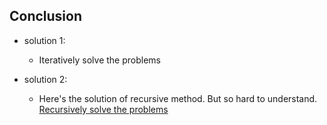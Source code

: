 ## Conclusion

- solution 1:
    - Iteratively solve the problems

- solution 2:
    - Here's the solution of recursive method. But so hard to understand.
    [Recursively solve the problems](https://www.youtube.com/watch?v=MRe3UsRadKw)